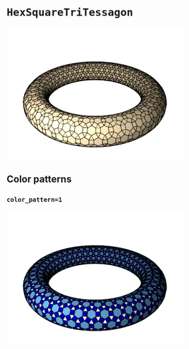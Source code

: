 # `HexSquareTriTessagon`

![HexSquareTriTessagon](../images/types/hex_square_tri_tessagon.png)

## Color patterns

### `color_pattern=1`

![HexSquareTriTessagon color pattern 1](../images/types/hex_square_tri_tessagon_color1.png)
